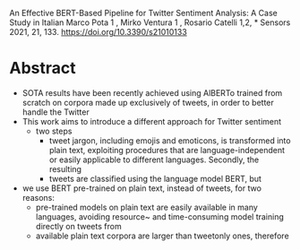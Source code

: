 An Effective BERT-Based Pipeline for Twitter Sentiment Analysis: 
  A Case Study in Italian
Marco Pota 1 , Mirko Ventura 1 , Rosario Catelli 1,2, *
Sensors 2021, 21, 133. https://doi.org/10.3390/s21010133

# Abstract

* SOTA results have been recently achieved using AlBERTo trained from scratch on
  corpora made up exclusively of tweets, in order to better handle the Twitter
* This work aims to introduce a different approach for Twitter sentiment
  * two steps
    * tweet jargon, including emojis and emoticons, is transformed into plain
      text, exploiting procedures that are language-independent or easily
      applicable to different languages. Secondly, the resulting 
    * tweets are classified using the language model BERT, but 
* we use BERT pre-trained on plain text, instead of tweets, for two reasons: 
  * pre-trained models on plain text are easily available in many languages,
    avoiding resource~ and time-consuming model training directly on tweets from
  * available plain text corpora are larger than tweetonly ones, therefore
